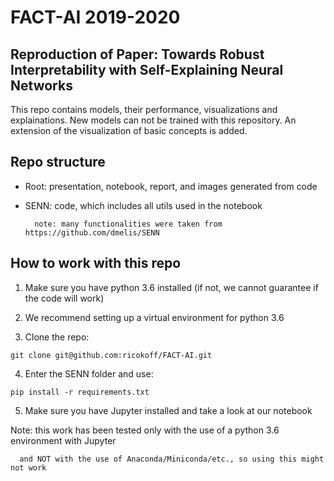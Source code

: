# FACT-AI 2019-2020

## Reproduction of Paper: Towards Robust Interpretability with Self-Explaining Neural Networks
This repo contains models, their performance, visualizations and explainations. New models can not be trained with this repository. An extension of the visualization of basic concepts is added.

## Repo structure
- Root: presentation, notebook, report, and images generated from code

- SENN: code, which includes all utils used in the notebook 

        note: many functionalities were taken from https://github.com/dmelis/SENN

## How to work with this repo
1. Make sure you have python 3.6 installed (if not, we cannot guarantee if the code will work)

2. We recommend setting up a virtual environment for python 3.6

3. Clone the repo:
```
git clone git@github.com:ricokoff/FACT-AI.git

```
4. Enter the SENN folder and use:
```
pip install -r requirements.txt

```
5. Make sure you have Jupyter installed and take a look at our notebook

Note: this work has been tested only with the use of a python 3.6 environment with Jupyter

      and NOT with the use of Anaconda/Miniconda/etc., so using this might not work
      



